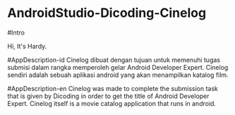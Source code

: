 # AndroidStudio-Dicoding-Cinelog

#Intro 

Hi, It's Hardy.

#AppDescription-id
Cinelog dibuat dengan tujuan untuk memenuhi tugas submisi dalam rangka memperoleh gelar Android Developer Expert. Cinelog sendiri adalah sebuah aplikasi android yang akan menampilkan katalog film.

#AppDescription-en
Cinelog was made to complete the submission task that is given by Dicoding in order to get the title of Android Developer Expert. Cinelog itself is a movie catalog application that runs in android.
